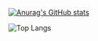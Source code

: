 [![Anurag's GitHub stats](https://github-readme-stats.vercel.app/api?username=jwt625)](https://github.com/anuraghazra/github-readme-stats)

![Top Langs](https://github-readme-stats.vercel.app/api/top-langs/?username=jwt625&layout=compact)
<!--
**jwt625/jwt625** is a ✨ _special_ ✨ repository because its `README.md` (this file) appears on your GitHub profile.

Here are some ideas to get you started:

- 🔭 I’m currently working on ...
- 🌱 I’m currently learning ...
- 👯 I’m looking to collaborate on ...
- 🤔 I’m looking for help with ...
- 💬 Ask me about ...
- 📫 How to reach me: ...
- 😄 Pronouns: ...
- ⚡ Fun fact: ...
-->
